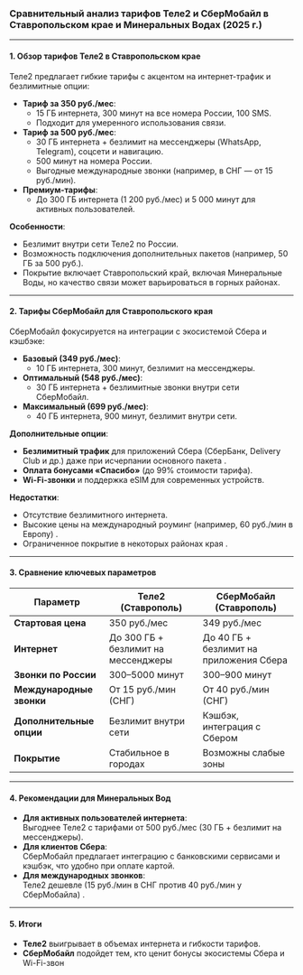 ### Сравнительный анализ тарифов Теле2 и СберМобайл в Ставропольском крае и Минеральных Водах (2025 г.)

---

#### **1. Обзор тарифов Теле2 в Ставропольском крае** 
Теле2 предлагает гибкие тарифы с акцентом на интернет-трафик и безлимитные опции:
- **Тариф за 350 руб./мес**:  
  - 15 ГБ интернета, 300 минут на все номера России, 100 SMS.  
  - Подходит для умеренного использования связи.  
- **Тариф за 500 руб./мес**:  
  - 30 ГБ интернета + безлимит на мессенджеры (WhatsApp, Telegram), соцсети и навигацию.  
  - 500 минут на номера России.  
  - Выгодные международные звонки (например, в СНГ — от 15 руб./мин).  
- **Премиум-тарифы**:  
  - До 300 ГБ интернета (1 200 руб./мес) и 5 000 минут для активных пользователей.  

**Особенности**:  
- Безлимит внутри сети Теле2 по России.  
- Возможность подключения дополнительных пакетов (например, 50 ГБ за 500 руб.).  
- Покрытие включает Ставропольский край, включая Минеральные Воды, но качество связи может варьироваться в горных районах.  

---

#### **2. Тарифы СберМобайл для Ставропольского края** 
СберМобайл фокусируется на интеграции с экосистемой Сбера и кэшбэке:
- **Базовый (349 руб./мес)**:  
  - 10 ГБ интернета, 300 минут, безлимит на мессенджеры.  
- **Оптимальный (548 руб./мес)**:  
  - 30 ГБ интернета + безлимитные звонки внутри сети СберМобайл.  
- **Максимальный (699 руб./мес)**:  
  - 40 ГБ интернета, 900 минут, безлимит внутри сети.  

**Дополнительные опции**:  
- **Безлимитный трафик** для приложений Сбера (СберБанк, Delivery Club и др.) даже при исчерпании основного пакета .  
- **Оплата бонусами «Спасибо»** (до 99% стоимости тарифа).  
- **Wi-Fi-звонки** и поддержка eSIM для современных устройств.  

**Недостатки**:  
- Отсутствие безлимитного интернета.  
- Высокие цены на международный роуминг (например, 60 руб./мин в Европу) .  
- Ограниченное покрытие в некоторых районах края .  

---

#### **3. Сравнение ключевых параметров**

| Параметр                | Теле2 (Ставрополь)          | СберМобайл (Ставрополь)     |
|-------------------------|-----------------------------|------------------------------|
| **Стартовая цена**      | 350 руб./мес               | 349 руб./мес                |
| **Интернет**            | До 300 ГБ + безлимит на мессенджеры | До 40 ГБ + безлимит на приложения Сбера |
| **Звонки по России**    | 300–5000 минут             | 300–900 минут               |
| **Международные звонки**| От 15 руб./мин (СНГ)       | От 40 руб./мин (СНГ)        |
| **Дополнительные опции**| Безлимит внутри сети       | Кэшбэк, интеграция с Сбером |
| **Покрытие**            | Стабильное в городах       | Возможны слабые зоны        |

---

#### **4. Рекомендации для Минеральных Вод**
- **Для активных пользователей интернета**:  
  Выгоднее Теле2 с тарифами от 500 руб./мес (30 ГБ + безлимит на мессенджеры).  
- **Для клиентов Сбера**:  
  СберМобайл предлагает интеграцию с банковскими сервисами и кэшбэк, что удобно при оплате картой.  
- **Для международных звонков**:  
  Теле2 дешевле (15 руб./мин в СНГ против 40 руб./мин у СберМобайла) .  

---

#### **5. Итоги**
- **Теле2** выигрывает в объемах интернета и гибкости тарифов.  
- **СберМобайл** подойдет тем, кто ценит бонусы экосистемы Сбера и Wi-Fi-звон